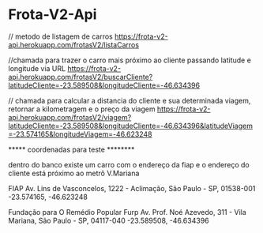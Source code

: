 # Frota-V2-Api

// metodo de listagem de carros
https://frota-v2-api.herokuapp.com/frotasV2/listaCarros

//chamada para trazer o carro mais próximo ao cliente passando latitude e longitude via URL 
https://frota-v2-api.herokuapp.com/frotasV2/buscarCliente?latitudeCliente=-23.589508&longitudeCliente=-46.634396

// chamada para calcular a distancia do cliente e sua determinada viagem, retornar a kilometragem e o preço da viagem
https://frota-v2-api.herokuapp.com/frotasV2/viagem?latitudeCliente=-23.589508&longitudeCliente=-46.634396&latitudeViagem=-23.574165&longitudeViagem=-46.623248


***** coordenadas para teste ********

dentro do banco existe um carro com o endereço da fiap e o endereço do cliente está próximo ao metrô V.Mariana

FIAP Av. Lins de Vasconcelos, 1222 - Aclimação, São Paulo - SP, 01538-001 -23.574165, -46.623248

Fundação para O Remédio Popular Furp Av. Prof. Noé Azevedo, 
311 - Vila Mariana, São Paulo - SP, 04117-040 -23.589508, -46.634396
